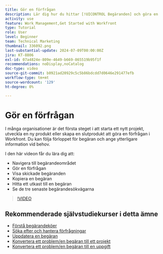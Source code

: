 ```yaml
---
title: Gör en förfrågan
description: Lär dig hur du hittar [!UICONTROL Begäranden] och göra en förfrågan. Lär dig sedan hur du visar inskickade begäranden och utkast.
activity: use
feature: Work Management,Get Started with Workfront
type: Tutorial
role: User
level: Beginner
team: Technical Marketing
thumbnail: 336092.png
last-substantial-update: 2024-07-09T00:00:00Z
jira: KT-8806
exl-id: 07a4824e-809e-4649-b669-865519b95f1f
recommendations: noDisplay,noCatalog
doc-type: video
source-git-commit: b0921ad20929c5c5b86bdcdd7d0646e291477efb
workflow-type: tm+mt
source-wordcount: '129'
ht-degree: 0%

---
```


# Gör en förfrågan

I många organisationer är det första steget i att starta ett nytt projekt, utveckla en ny produkt eller skapa en slutprodukt att göra en förfrågan i Workfront. Du kan följa förloppet för begäran och ange ytterligare information vid behov.

I den här videon får du lära dig att:

* Navigera till begärandeområdet
* Gör en förfrågan
* Visa skickade begäranden
* Kopiera en begäran
* Hitta ett utkast till en begäran
* Se de tre senaste begärandesökvägarna

>[!VIDEO](https://video.tv.adobe.com/v/336092/?quality=12&learn=on)

## Rekommenderade självstudiekurser i detta ämne

* [Förstå begärandeköer](/help/manage-work/request-queues/understand-request-queues.md)
* [Söka efter och hantera förfrågningar](/help/manage-work/issues-requests/find-requests.md)
* [Uppdatera en begäran](/help/manage-work/issues-requests/update-a-request.md)
* [Konvertera ett problem/en begäran till ett projekt](/help/manage-work/issues-requests/create-a-project-from-a-request.md)
* [Konvertera ett problem/en begäran till en uppgift](/help/manage-work/issues-requests/convert-issues-to-other-work-items.md)
